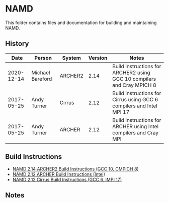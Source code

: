 NAMD
====

This folder contains files and documentation for building and maintaining NAMD.

History
-------

Date | Person | System | Version | Notes
---- | -------|--------|---------|------
2020-12-14 | Michael Bareford | ARCHER2 | 2.14 | Build instructions for ARCHER2 using GCC 10 compilers and Cray MPICH 8
2017-05-25 | Andy Turner | Cirrus | 2.12 | Build instructions for Cirrus using GCC 6 compilers and Intel MPI 17
2017-05-25 | Andy Turner | ARCHER | 2.12 | Build instructions for ARCHER using Intel compilers and Cray MPI

Build Instructions
------------------

* [NAMD 2.14 ARCHER2 Build Instructions (GCC 10, CMPICH 8)](build_namd_2.14_archer2_gcc10_cmpich8.md)
* [NAMD 2.12 ARCHER Build Instructions (Intel)](build_namd_2.12_archer.md)
* [NAMD 2.12 Cirrus Build Instructions (GCC 6, IMPI 17)](build_namd_2.12_gcc6_impi17.md)

Notes
-----


